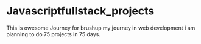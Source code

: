# Javascriptfullstack_projects
This is owesome Journey for brushup my journey in web development i am planning to do 75 projects in 75 days.
